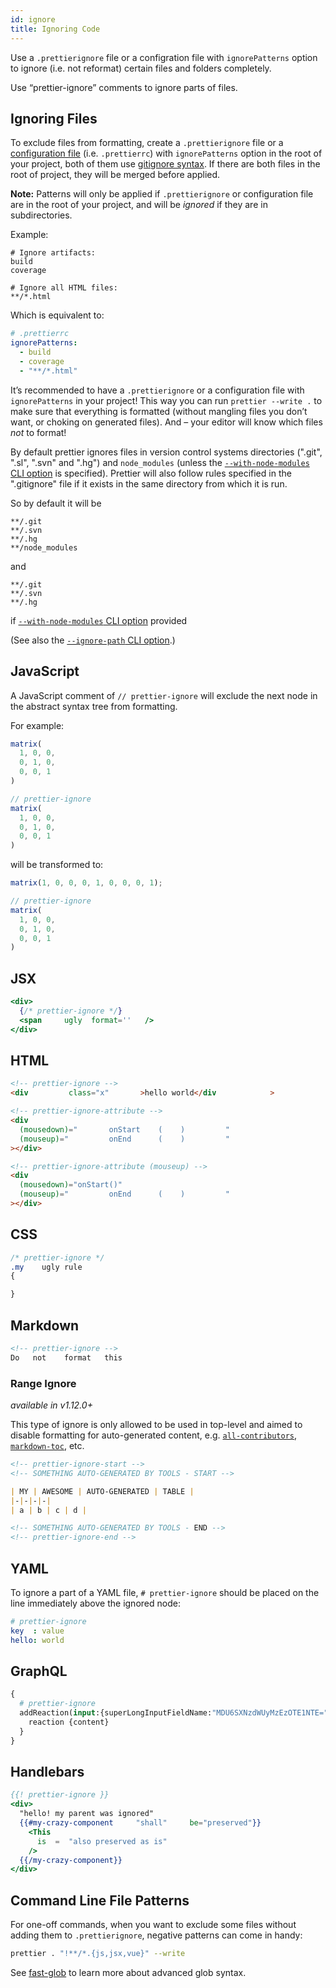 ```yaml
---
id: ignore
title: Ignoring Code
---
```


Use a `.prettierignore` file or a configration file with `ignorePatterns` option to ignore (i.e. not reformat) certain files and folders completely.

Use “prettier-ignore” comments to ignore parts of files.

## Ignoring Files

To exclude files from formatting, create a `.prettierignore` file or a [configuration file](configuration.md) (i.e. `.prettierrc`) with `ignorePatterns` option in the root of your project, both of them use [gitignore syntax](https://git-scm.com/docs/gitignore#_pattern_format). If there are both files in the root of project, they will be merged before applied.

**Note:** Patterns will only be applied if `.prettierignore` or configuration file are in the root of your project, and will be _ignored_ if they are in subdirectories.

Example:

```text
# Ignore artifacts:
build
coverage

# Ignore all HTML files:
**/*.html
```

Which is equivalent to:

```yaml
# .prettierrc
ignorePatterns:
  - build
  - coverage
  - "**/*.html"
```

It’s recommended to have a `.prettierignore` or a configuration file with `ignorePatterns` in your project! This way you can run `prettier --write .` to make sure that everything is formatted (without mangling files you don’t want, or choking on generated files). And – your editor will know which files _not_ to format!

By default prettier ignores files in version control systems directories (".git", ".sl", ".svn" and ".hg") and `node_modules` (unless the [`--with-node-modules` CLI option](cli.md#--with-node-modules) is specified). Prettier will also follow rules specified in the ".gitignore" file if it exists in the same directory from which it is run.

So by default it will be

```text
**/.git
**/.svn
**/.hg
**/node_modules
```

and

```text
**/.git
**/.svn
**/.hg
```

if [`--with-node-modules` CLI option](cli.md#--with-node-modules) provided

(See also the [`--ignore-path` CLI option](cli.md#--ignore-path).)

## JavaScript

A JavaScript comment of `// prettier-ignore` will exclude the next node in the abstract syntax tree from formatting.

For example:

<!-- prettier-ignore -->
```js
matrix(
  1, 0, 0,
  0, 1, 0,
  0, 0, 1
)

// prettier-ignore
matrix(
  1, 0, 0,
  0, 1, 0,
  0, 0, 1
)
```

will be transformed to:

```js
matrix(1, 0, 0, 0, 1, 0, 0, 0, 1);

// prettier-ignore
matrix(
  1, 0, 0,
  0, 1, 0,
  0, 0, 1
)
```

## JSX

```jsx
<div>
  {/* prettier-ignore */}
  <span     ugly  format=''   />
</div>
```

## HTML

```html
<!-- prettier-ignore -->
<div         class="x"       >hello world</div            >

<!-- prettier-ignore-attribute -->
<div
  (mousedown)="       onStart    (    )         "
  (mouseup)="         onEnd      (    )         "
></div>

<!-- prettier-ignore-attribute (mouseup) -->
<div
  (mousedown)="onStart()"
  (mouseup)="         onEnd      (    )         "
></div>
```

## CSS

```css
/* prettier-ignore */
.my    ugly rule
{

}
```

## Markdown

```markdown
<!-- prettier-ignore -->
Do   not    format   this
```

### Range Ignore

_available in v1.12.0+_

This type of ignore is only allowed to be used in top-level and aimed to disable formatting for auto-generated content, e.g. [`all-contributors`](https://github.com/kentcdodds/all-contributors), [`markdown-toc`](https://github.com/jonschlinkert/markdown-toc), etc.

```markdown
<!-- prettier-ignore-start -->
<!-- SOMETHING AUTO-GENERATED BY TOOLS - START -->

| MY | AWESOME | AUTO-GENERATED | TABLE |
|-|-|-|-|
| a | b | c | d |

<!-- SOMETHING AUTO-GENERATED BY TOOLS - END -->
<!-- prettier-ignore-end -->
```

## YAML

To ignore a part of a YAML file, `# prettier-ignore` should be placed on the line immediately above the ignored node:

```yaml
# prettier-ignore
key  : value
hello: world
```

## GraphQL

```graphql
{
  # prettier-ignore
  addReaction(input:{superLongInputFieldName:"MDU6SXNzdWUyMzEzOTE1NTE=",content:HOORAY}) {
    reaction {content}
  }
}
```

## Handlebars

<!-- prettier-ignore -->
```hbs
{{! prettier-ignore }}
<div>
  "hello! my parent was ignored"
  {{#my-crazy-component     "shall"     be="preserved"}}
    <This
      is  =  "also preserved as is"
    />
  {{/my-crazy-component}}
</div>
```

## Command Line File Patterns

For one-off commands, when you want to exclude some files without adding them to `.prettierignore`, negative patterns can come in handy:

```bash
prettier . "!**/*.{js,jsx,vue}" --write
```

See [fast-glob](https://prettier.io/docs/en/cli.html#file-patterns) to learn more about advanced glob syntax.
